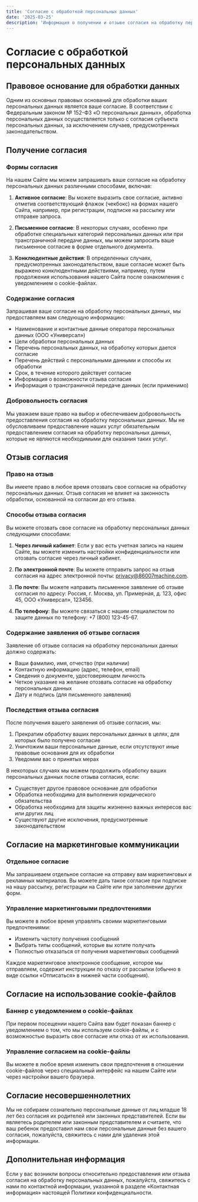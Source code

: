 ```yaml
---
title: 'Согласие с обработкой персональных данных'
date: '2025-03-25'
description: 'Информация о получении и отзыве согласия на обработку персональных данных на сайте "Мир Китайского Оборудования"'
---
```


# Согласие с обработкой персональных данных

## Правовое основание для обработки данных

Одним из основных правовых оснований для обработки ваших персональных данных является ваше согласие. В соответствии с Федеральным законом № 152-ФЗ «О персональных данных», обработка персональных данных осуществляется только с согласия субъекта персональных данных, за исключением случаев, предусмотренных законодательством.

## Получение согласия

### Формы согласия

На нашем Сайте мы можем запрашивать ваше согласие на обработку персональных данных различными способами, включая:

1. **Активное согласие**: Вы можете выразить свое согласие, активно отметив соответствующий флажок (чекбокс) на формах нашего Сайта, например, при регистрации, подписке на рассылку или отправке запроса.

2. **Письменное согласие**: В некоторых случаях, особенно при обработке специальных категорий персональных данных или при трансграничной передаче данных, мы можем запросить ваше письменное согласие в форме отдельного документа.

3. **Конклюдентные действия**: В определенных случаях, предусмотренных законодательством, ваше согласие может быть выражено конклюдентными действиями, например, путем продолжения использования нашего Сайта после ознакомления с уведомлением о cookie-файлах.

### Содержание согласия

Запрашивая ваше согласие на обработку персональных данных, мы предоставляем вам следующую информацию:

- Наименование и контактные данные оператора персональных данных (ООО «Универсал»)
- Цели обработки персональных данных
- Перечень персональных данных, на обработку которых дается согласие
- Перечень действий с персональными данными и способы их обработки
- Срок, в течение которого действует согласие
- Информация о возможности отзыва согласия
- Информация о трансграничной передаче данных (если применимо)

### Добровольность согласия

Мы уважаем ваше право на выбор и обеспечиваем добровольность предоставления согласия на обработку персональных данных. Мы не обусловливаем предоставление наших услуг обязательным предоставлением согласия на обработку персональных данных, которые не являются необходимыми для оказания таких услуг.

## Отзыв согласия

### Право на отзыв

Вы имеете право в любое время отозвать свое согласие на обработку персональных данных. Отзыв согласия не влияет на законность обработки, основанной на согласии до его отзыва.

### Способы отзыва согласия

Вы можете отозвать свое согласие на обработку персональных данных следующими способами:

1. **Через личный кабинет**: Если у вас есть учетная запись на нашем Сайте, вы можете изменить настройки конфиденциальности или отозвать согласие через личный кабинет.

2. **По электронной почте**: Вы можете отправить запрос на отзыв согласия на адрес электронной почты: privacy@86007machine.com.

3. **По почте**: Вы можете направить письменное заявление об отзыве согласия по адресу: Россия, г. Москва, ул. Примерная, д. 123, офис 45, ООО «Универсал», 123456.

4. **По телефону**: Вы можете связаться с нашим специалистом по защите данных по телефону: +7 (800) 123-45-67.

### Содержание заявления об отзыве согласия

Заявление об отзыве согласия на обработку персональных данных должно содержать:

- Ваши фамилию, имя, отчество (при наличии)
- Контактную информацию (адрес, телефон, email)
- Сведения о документе, удостоверяющем личность
- Четкое указание на желание отозвать согласие на обработку персональных данных
- Дату и подпись (для письменного заявления)

### Последствия отзыва согласия

После получения вашего заявления об отзыве согласия, мы:

1. Прекратим обработку ваших персональных данных в целях, для которых было получено согласие
2. Уничтожим ваши персональные данные, если отсутствуют иные правовые основания для их обработки
3. Уведомим вас о принятых мерах

В некоторых случаях мы можем продолжить обработку ваших персональных данных после отзыва согласия, если:

- Существует другое правовое основание для обработки
- Обработка необходима для выполнения юридического обязательства
- Обработка необходима для защиты жизненно важных интересов вас или других лиц
- Существуют другие исключения, предусмотренные законодательством

## Согласие на маркетинговые коммуникации

### Отдельное согласие

Мы запрашиваем отдельное согласие на отправку вам маркетинговых и рекламных материалов. Вы можете дать такое согласие при подписке на нашу рассылку, регистрации на Сайте или при заполнении других форм.

### Управление маркетинговыми предпочтениями

Вы можете в любое время управлять своими маркетинговыми предпочтениями:

- Изменить частоту получения сообщений
- Выбрать типы сообщений, которые вы хотите получать
- Полностью отказаться от получения маркетинговых сообщений

Каждое маркетинговое электронное сообщение, которое мы отправляем, содержит инструкции по отказу от рассылки (обычно в виде ссылки «Отписаться» в нижней части сообщения).

## Согласие на использование cookie-файлов

### Баннер с уведомлением о cookie-файлах

При первом посещении нашего Сайта вам будет показан баннер с уведомлением о том, что мы используем cookie-файлы, и с возможностью выразить свое согласие или отказ от их использования.

### Управление согласием на cookie-файлы

Вы можете в любое время изменить свои предпочтения в отношении cookie-файлов через специальный интерфейс на нашем Сайте или через настройки вашего браузера.

## Согласие несовершеннолетних

Мы не собираем сознательно персональные данные от лиц младше 18 лет без согласия их родителей или законных представителей. Если вы являетесь родителем или законным представителем и считаете, что ваш ребенок предоставил нам свои персональные данные без вашего согласия, пожалуйста, свяжитесь с нами для удаления этой информации.

## Дополнительная информация

Если у вас возникли вопросы относительно предоставления или отзыва согласия на обработку персональных данных, пожалуйста, свяжитесь с нами по контактной информации, указанной в разделе «Контактная информация» настоящей Политики конфиденциальности.
